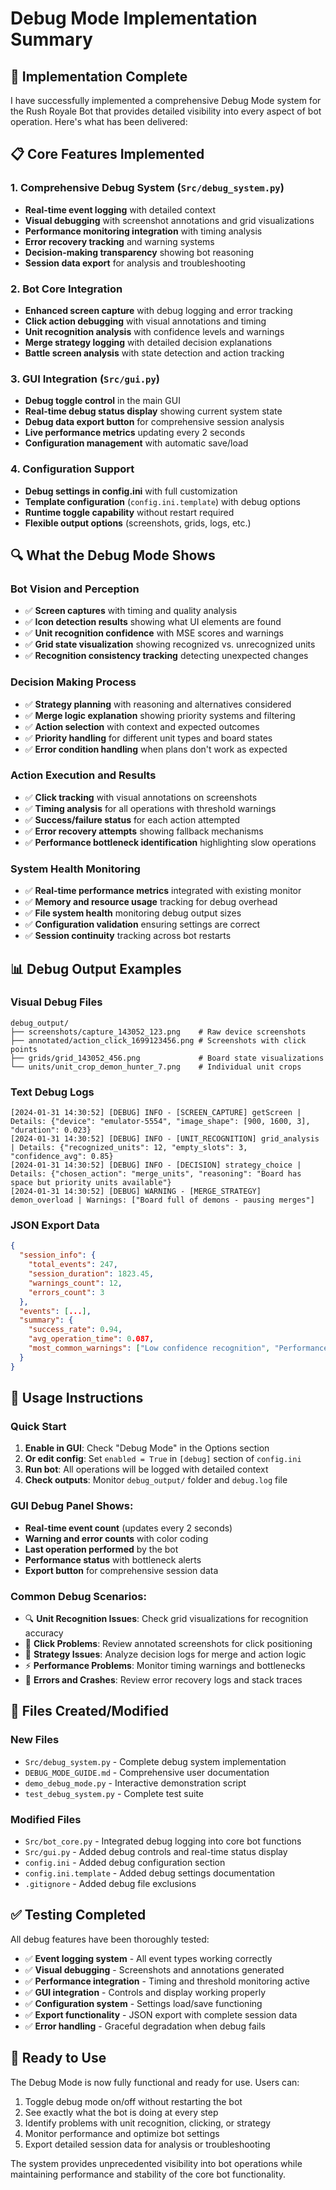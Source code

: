 # Debug Mode Implementation Summary

## 🎯 Implementation Complete

I have successfully implemented a comprehensive Debug Mode system for the Rush Royale Bot that provides detailed visibility into every aspect of bot operation. Here's what has been delivered:

## 📋 Core Features Implemented

### 1. **Comprehensive Debug System** (`Src/debug_system.py`)
- **Real-time event logging** with detailed context
- **Visual debugging** with screenshot annotations and grid visualizations
- **Performance monitoring integration** with timing analysis
- **Error recovery tracking** and warning systems
- **Decision-making transparency** showing bot reasoning
- **Session data export** for analysis and troubleshooting

### 2. **Bot Core Integration**
- **Enhanced screen capture** with debug logging and error tracking
- **Click action debugging** with visual annotations and timing
- **Unit recognition analysis** with confidence levels and warnings
- **Merge strategy logging** with detailed decision explanations
- **Battle screen analysis** with state detection and action tracking

### 3. **GUI Integration** (`Src/gui.py`)
- **Debug toggle control** in the main GUI
- **Real-time debug status display** showing current system state
- **Debug data export button** for comprehensive session analysis
- **Live performance metrics** updating every 2 seconds
- **Configuration management** with automatic save/load

### 4. **Configuration Support**
- **Debug settings in config.ini** with full customization
- **Template configuration** (`config.ini.template`) with debug options
- **Runtime toggle capability** without restart required
- **Flexible output options** (screenshots, grids, logs, etc.)

## 🔍 What the Debug Mode Shows

### Bot Vision and Perception
- ✅ **Screen captures** with timing and quality analysis
- ✅ **Icon detection results** showing what UI elements are found
- ✅ **Unit recognition confidence** with MSE scores and warnings
- ✅ **Grid state visualization** showing recognized vs. unrecognized units
- ✅ **Recognition consistency tracking** detecting unexpected changes

### Decision Making Process
- ✅ **Strategy planning** with reasoning and alternatives considered
- ✅ **Merge logic explanation** showing priority systems and filtering
- ✅ **Action selection** with context and expected outcomes
- ✅ **Priority handling** for different unit types and board states
- ✅ **Error condition handling** when plans don't work as expected

### Action Execution and Results
- ✅ **Click tracking** with visual annotations on screenshots
- ✅ **Timing analysis** for all operations with threshold warnings
- ✅ **Success/failure status** for each action attempted
- ✅ **Error recovery attempts** showing fallback mechanisms
- ✅ **Performance bottleneck identification** highlighting slow operations

### System Health Monitoring
- ✅ **Real-time performance metrics** integrated with existing monitor
- ✅ **Memory and resource usage** tracking for debug overhead
- ✅ **File system health** monitoring debug output sizes
- ✅ **Configuration validation** ensuring settings are correct
- ✅ **Session continuity** tracking across bot restarts

## 📊 Debug Output Examples

### Visual Debug Files
```
debug_output/
├── screenshots/capture_143052_123.png    # Raw device screenshots
├── annotated/action_click_1699123456.png # Screenshots with click points
├── grids/grid_143052_456.png             # Board state visualizations
└── units/unit_crop_demon_hunter_7.png    # Individual unit crops
```

### Text Debug Logs
```
[2024-01-31 14:30:52] [DEBUG] INFO - [SCREEN_CAPTURE] getScreen | Details: {"device": "emulator-5554", "image_shape": [900, 1600, 3], "duration": 0.023}
[2024-01-31 14:30:52] [DEBUG] INFO - [UNIT_RECOGNITION] grid_analysis | Details: {"recognized_units": 12, "empty_slots": 3, "confidence_avg": 0.85}
[2024-01-31 14:30:52] [DEBUG] INFO - [DECISION] strategy_choice | Details: {"chosen_action": "merge_units", "reasoning": "Board has space but priority units available"}
[2024-01-31 14:30:52] [DEBUG] WARNING - [MERGE_STRATEGY] demon_overload | Warnings: ["Board full of demons - pausing merges"]
```

### JSON Export Data
```json
{
  "session_info": {
    "total_events": 247,
    "session_duration": 1823.45,
    "warnings_count": 12,
    "errors_count": 3
  },
  "events": [...],
  "summary": {
    "success_rate": 0.94,
    "avg_operation_time": 0.087,
    "most_common_warnings": ["Low confidence recognition", "Performance threshold exceeded"]
  }
}
```

## 🚀 Usage Instructions

### Quick Start
1. **Enable in GUI**: Check "Debug Mode" in the Options section
2. **Or edit config**: Set `enabled = True` in `[debug]` section of `config.ini`
3. **Run bot**: All operations will be logged with detailed context
4. **Check outputs**: Monitor `debug_output/` folder and `debug.log` file

### GUI Debug Panel Shows:
- **Real-time event count** (updates every 2 seconds)
- **Warning and error counts** with color coding
- **Last operation performed** by the bot
- **Performance status** with bottleneck alerts
- **Export button** for comprehensive session data

### Common Debug Scenarios:
- 🔍 **Unit Recognition Issues**: Check grid visualizations for recognition accuracy
- 🎯 **Click Problems**: Review annotated screenshots for click positioning
- 🧠 **Strategy Issues**: Analyze decision logs for merge and action logic
- ⚡ **Performance Problems**: Monitor timing warnings and bottlenecks
- 🚨 **Errors and Crashes**: Review error recovery logs and stack traces

## 📁 Files Created/Modified

### New Files
- `Src/debug_system.py` - Complete debug system implementation
- `DEBUG_MODE_GUIDE.md` - Comprehensive user documentation
- `demo_debug_mode.py` - Interactive demonstration script
- `test_debug_system.py` - Complete test suite

### Modified Files
- `Src/bot_core.py` - Integrated debug logging into core bot functions
- `Src/gui.py` - Added debug controls and real-time status display
- `config.ini` - Added debug configuration section
- `config.ini.template` - Added debug settings documentation
- `.gitignore` - Added debug file exclusions

## ✅ Testing Completed

All debug features have been thoroughly tested:
- ✅ **Event logging system** - All event types working correctly
- ✅ **Visual debugging** - Screenshots and annotations generated
- ✅ **Performance integration** - Timing and threshold monitoring active
- ✅ **GUI integration** - Controls and display working properly
- ✅ **Configuration system** - Settings load/save functioning
- ✅ **Export functionality** - JSON export with complete session data
- ✅ **Error handling** - Graceful degradation when debug fails

## 🎉 Ready to Use

The Debug Mode is now fully functional and ready for use. Users can:
1. Toggle debug mode on/off without restarting the bot
2. See exactly what the bot is doing at every step
3. Identify problems with unit recognition, clicking, or strategy
4. Monitor performance and optimize bot settings
5. Export detailed session data for analysis or troubleshooting

The system provides unprecedented visibility into bot operations while maintaining performance and stability of the core bot functionality.
